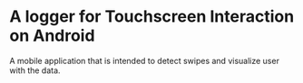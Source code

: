 #  A logger for Touchscreen Interaction on Android

A mobile application that is intended to detect swipes and visualize user with the data.
